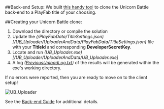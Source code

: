 
##Back-end Setup:
We built [this handy tool](/UB_Uploader/ "UB_Uploader") to clone the Unicorn Battle back-end to a PlayFab title of your choosing. 

##Creating your Unicorn Battle clone:
  1. Download the directory or compile the solution
  2. Update the *(/PlayFabData/TitleSettings.json)[/UB_Uploader/UploaderAndData/PlayFabData/TitleSettings.json]* file with your **TitleId** and corresponding **DeveloperSecretKey**. 
  3. Locate and run *(UB_Uploader.exe)[/UB_Uploader/UploaderAndData/UB_Uploader.exe]*
  4. A log *([PreviousUploadLog.txt](https://github.com/PlayFab/UnicornBattle/blob/master/UB_Uploader/UploaderAndData/PreviousUploadLog.txt))* of the results will be generated within the exe's working directory. 
 
If no errors were reported, then you are ready to move on to the client setup!

![UB_Uploader](https://github.com/PlayFab/UnicornBattle/wiki/Assets/Images/UB_Uploader.png "UB_Uploader")

See the [Back-end Guide](https://github.com/PlayFab/UnicornBattle/wiki/1-Unicorn-Battle-Backend-Guide) for additional details.

